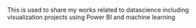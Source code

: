 This is used to share my works related to datascience including visualization projects using Power BI and machine learning 
